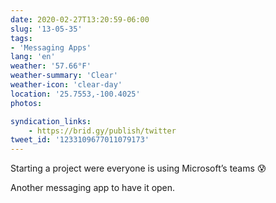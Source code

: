 ```yaml
---
date: 2020-02-27T13:20:59-06:00
slug: '13-05-35'
tags:
- 'Messaging Apps'
lang: 'en'
weather: '57.66°F'
weather-summary: 'Clear'
weather-icon: 'clear-day'
location: '25.7553,-100.4025'
photos:

syndication_links:
    - https://brid.gy/publish/twitter
tweet_id: '1233109677011079173'
---
```

Starting a project were everyone is using Microsoft’s teams 😰

Another messaging app to have it open.

